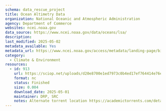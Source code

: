```yaml
---
schema: data_rescue_project 
title: Ocean Altimetry Data
organization: National Oceanic and Atmospheric Administration
agency: Department of Commerce
websites: ncei.noaa.gov
data_source: https://www.ncei.noaa.gov/data/oceans/lsa/
description: 
last_modified: 2025-05-02
metadata_available: Yes
metadata_url: https://www.ncei.noaa.gov/access/metadata/landing-page/bin/iso?id=gov.noaa.nodcLSA-SLR
category:
  - Climate & Environment 
resources:
  - id: 913
    url: https://sciop.net/uploads/d20e8700e1ed7973c0b4ed17ef764414e76efbf9
    format: nc
    status: Finished
    size: 0.004
    download_date: 2025-05-01
    maintainer: DRP, SRC
    notes: Alternate torrent location https://academictorrents.com/details/d20e8700e1ed7973c0b4ed17ef764414e76efbf9
---
```

